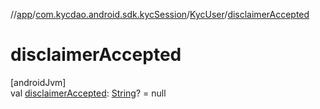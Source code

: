 //[app](../../../index.md)/[com.kycdao.android.sdk.kycSession](../index.md)/[KycUser](index.md)/[disclaimerAccepted](disclaimer-accepted.md)

# disclaimerAccepted

[androidJvm]\
val [disclaimerAccepted](disclaimer-accepted.md): [String](https://kotlinlang.org/api/latest/jvm/stdlib/kotlin/-string/index.html)? = null
